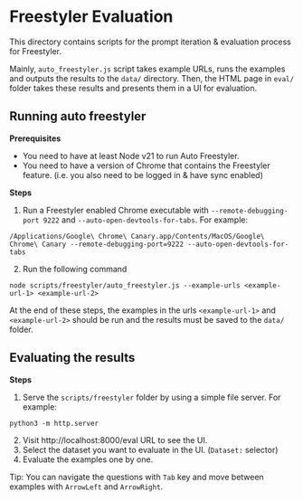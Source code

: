 # Freestyler Evaluation

This directory contains scripts for the prompt iteration & evaluation process for Freestyler.

Mainly, `auto_freestyler.js` script takes example URLs, runs the examples and outputs the results to the `data/` directory. Then, the HTML page in `eval/` folder
takes these results and presents them in a UI for evaluation.

## Running auto freestyler
**Prerequisites**
* You need to have at least Node v21 to run Auto Freestyler.
* You need to have a version of Chrome that contains the Freestyler feature. (i.e. you also need to be logged in & have sync enabled)

**Steps**
1. Run a Freestyler enabled Chrome executable with `--remote-debugging-port 9222` and `--auto-open-devtools-for-tabs`. For example:
```
/Applications/Google\ Chrome\ Canary.app/Contents/MacOS/Google\ Chrome\ Canary --remote-debugging-port=9222 --auto-open-devtools-for-tabs
```

2. Run the following command
```
node scripts/freestyler/auto_freestyler.js --example-urls <example-url-1> <example-url-2>
```

At the end of these steps, the examples in the urls `<example-url-1>` and `<example-url-2>` should be run and the results must be saved to the `data/` folder.

## Evaluating the results
**Steps**
1. Serve the `scripts/freestyler` folder by using a simple file server. For example:
```
python3 -m http.server
```
2. Visit http://localhost:8000/eval URL to see the UI.
3. Select the dataset you want to evaluate in the UI. (`Dataset:` selector)
4. Evaluate the examples one by one.

Tip: You can navigate the questions with `Tab` key and move between examples with `ArrowLeft` and `ArrowRight`.